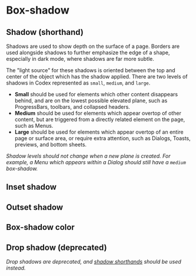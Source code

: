 <script setup>
import { computed, ref, onMounted } from 'vue';
import { useData } from 'vitepress';
import CdxDocsTokensTable from '../../src/components/tokens/TokensTable.vue';
import defaultModeTokens from '@wikimedia/codex-design-tokens/theme-wikimedia-ui.json';
import darkModeTokens from '@wikimedia/codex-design-tokens/theme-wikimedia-ui-mode-dark.json';

const { isDark } = useData();

const isMounted = ref( false );
onMounted( () => { isMounted.value = true; } );

// We have to update this on mount to force the server-rendered HTML to update.
const tokens = computed( () => isMounted.value && isDark.value ? darkModeTokens : defaultModeTokens );
</script>

# Box-shadow

## Shadow (shorthand)

Shadows are used to show depth on the surface of a page. Borders are used alongside shadows to further emphasize the edge of a shape, especially in dark mode, where shadows are far more subtle.

The "light source" for these shadows is oriented between the top and center of the object which has the shadow applied. There are two levels of shadows in Codex represented as `small`, `medium`, and `large`.

- **Small** should be used for elements which other content disappears behind, and are on the lowest possible elevated plane, such as ProgressBars, toolbars, and collapsed headers.
- **Medium** should be used for elements which appear overtop of other content, but are triggered from a directly related element on the page, such as Menus.
- **Large** should be used for elements which appear overtop of an entire page or surface area, or require extra attention, such as Dialogs, Toasts, previews, and bottom sheets.

*Shadow levels should not change when a new plane is created. For example, a Menu which appears within a Dialog should still have a `medium` box-shadow.*

<cdx-docs-tokens-table
	:tokens="tokens['box-shadow']"
	exclude-tokens="tokens['drop']['inset']['outset']['color']"
	token-demo="CdxDocsTokenDemo"
	token-category="box-shadow"
	css-property="box-shadow"
/>

## Inset shadow

<cdx-docs-tokens-table
	:tokens="tokens['box-shadow']['inset']"
	exclude-tokens="color"
	token-demo="CdxDocsTokenDemo"
	token-category="box-shadow"
	css-property="box-shadow"
/>

## Outset shadow

<cdx-docs-tokens-table
	:tokens="tokens['box-shadow']['outset']"
	exclude-tokens="color"
	token-demo="CdxDocsTokenDemo"
	token-category="box-shadow"
	css-property="box-shadow"
/>

## Box-shadow color

<cdx-docs-tokens-table
	:tokens="tokens['box-shadow']['color']"
	token-demo="CdxDocsTokenDemo"
	token-category="box-shadow-color"
	css-property="--cdx-demo-box-shadow-color"
/>

## Drop shadow (deprecated)

*Drop shadows are deprecated, and [shadow shorthands](#shadow-shorthand) should be used instead.*

<cdx-docs-tokens-table
	:tokens="tokens['box-shadow']['drop']"
	exclude-tokens="color"
	token-demo="CdxDocsTokenDemo"
	token-category="box-shadow"
	css-property="box-shadow"
/>

<style lang="less">
@import '@wikimedia/codex-design-tokens/theme-wikimedia-ui.less';

.cdx-docs-tokens-demo--box-shadow-color {
	.cdx-docs-tokens-demo__token {
		box-shadow: @box-shadow-inset-small var( --cdx-demo-box-shadow-color );
	}
}
</style>
